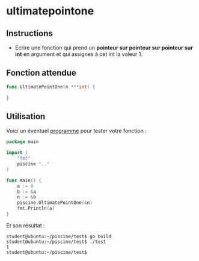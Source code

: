 # ultimatepointone

## Instructions

- Écrire une fonction qui prend un **pointeur sur pointeur sur pointeur sur int** en argument et qui assignes à cet int la valeur 1.

## Fonction attendue

```go
func UltimatePointOne(n ***int) {

}
```

## Utilisation

Voici un éventuel [programme](TODO-LINK) pour tester votre fonction :

```go
package main

import (
    "fmt"
    piscine ".."
)

func main() {
	a := 0
	b := &a
	n := &b
	piscine.UltimatePointOne(&n)
	fmt.Println(a)
}
```

Et son résultat :

```console
student@ubuntu:~/piscine/test$ go build
student@ubuntu:~/piscine/test$ ./test
1
student@ubuntu:~/piscine/test$
```
